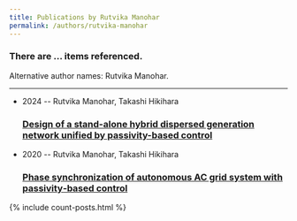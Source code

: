 ```yaml
---
title: Publications by Rutvika Manohar
permalink: /authors/rutvika-manohar
---
```


<h3 id="number-posts">There are ... items referenced.</h3>
<p id='info-authors'>Alternative author names: Rutvika Manohar.</p>
<hr />
<ul class="post-list">
<li><span class='post-meta'>2024 -- Rutvika Manohar, Takashi Hikihara</span><h3><a class='post-link' href="{{ site.baseurl }}/design-of-a-stand-alone-hybrid-dispersed-generation-network-unified-by-passivity-based-control">Design of a stand-alone hybrid dispersed generation network unified by passivity-based control</a></h3></li>
<li><span class='post-meta'>2020 -- Rutvika Manohar, Takashi Hikihara</span><h3><a class='post-link' href="{{ site.baseurl }}/phase-synchronization-of-autonomous-ac-grid-system-with-passivity-based-control">Phase synchronization of autonomous AC grid system with passivity‐based control</a></h3></li>

</ul>
{% include count-posts.html %}
